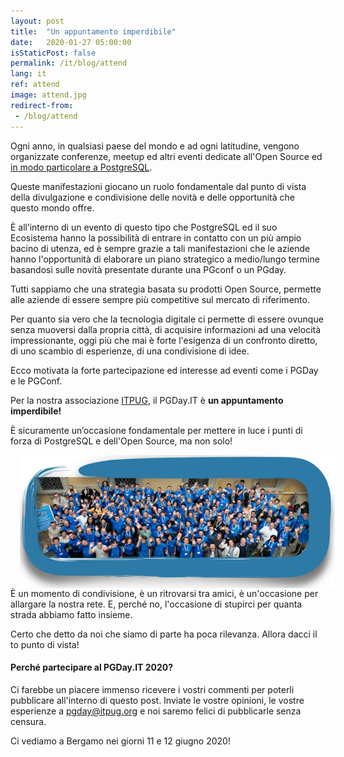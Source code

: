 ```yaml
---
layout: post
title:  "Un appuntamento imperdibile"
date:   2020-01-27 05:00:00
isStaticPost: false
permalink: /it/blog/attend
lang: it
ref: attend
image: attend.jpg
redirect-from:
 - /blog/attend
---
```


Ogni anno, in qualsiasi paese del mondo e ad ogni latitudine, vengono organizzate conferenze, meetup ed altri eventi dedicate all'Open Source ed [in modo particolare a PostgreSQL](https://www.postgresql.org/about/events/).

Queste manifestazioni giocano un ruolo fondamentale dal punto di vista della divulgazione e condivisione delle novità e delle opportunità che questo mondo offre.

È all’interno di un evento di questo tipo che PostgreSQL ed il suo Ecosistema hanno la possibilità di entrare in contatto con un più ampio bacino di utenza, ed è sempre grazie a tali manifestazioni che le aziende hanno l'opportunità di elaborare un piano strategico a medio/lungo termine basandosi sulle novità presentate durante una PGconf o un PGday.

Tutti sappiamo che una strategia basata su prodotti Open Source, permette alle aziende di essere sempre più competitive sul mercato di riferimento.

Per quanto sia vero che la tecnologia digitale ci permette di essere ovunque senza muoversi dalla propria città, di acquisire informazioni ad una velocità impressionante, oggi più che mai è forte l'esigenza di un confronto diretto, di uno scambio di esperienze, di una condivisione di idee.

Ecco motivata la forte partecipazione ed interesse ad eventi come i PGDay e le PGConf.

Per la nostra associazione [ITPUG](https://www.itpug.org/), il PGDay.IT è **un appuntamento imperdibile!**

È sicuramente un’occasione fondamentale per mettere in luce i punti di forza di PostgreSQL e dell'Open Source, ma non solo!

<img src="/img/posts/community.png" align="left" Hspace="15" Vspace="0" Border="0">

È un momento di condivisione, è un ritrovarsi tra amici, è un'occasione per allargare la nostra rete. E, perché no, l'occasione di stupirci per quanta strada abbiamo fatto insieme.

Certo che detto da noi che siamo di parte ha poca rilevanza.
Allora dacci il to punto di vista!

#### Perché partecipare al PGDay.IT 2020?

Ci farebbe un piacere immenso ricevere i vostri commenti per poterli pubblicare all'interno di questo post. Inviate le vostre opinioni, le vostre esperienze a [pgday@itpug.org](mailto:pgday@itpug.org) e noi saremo felici di pubblicarle senza censura.     

Ci vediamo a Bergamo nei giorni 11 e 12 giugno 2020!
